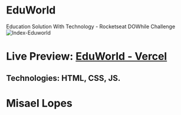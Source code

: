 # EduWorld
 Education Solution With Technology - Rocketseat DOWhile Challenge
![Index-Eduworld](https://user-images.githubusercontent.com/66078558/146487113-0d1da9d0-36d0-4cbb-b75a-ef2bec11e501.png)

# Live Preview: <a href="">EduWorld - Vercel</a>

## Technologies: HTML, CSS, JS.
# Misael Lopes


